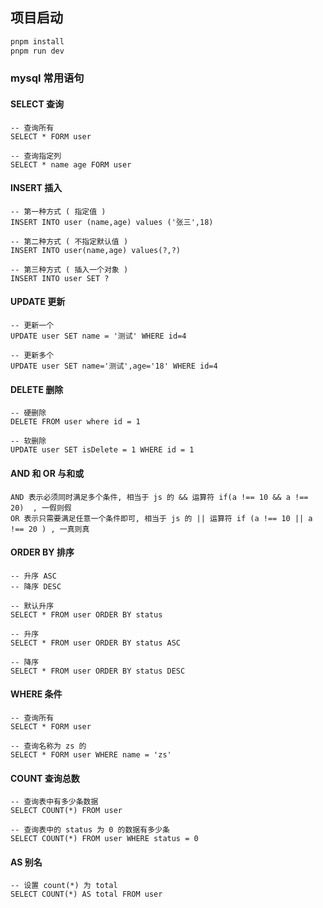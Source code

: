 ## 项目启动

```sh
pnpm install
pnpm run dev
```

### mysql 常用语句

#### SELECT 查询
```mysql
-- 查询所有 
SELECT * FORM user

-- 查询指定列 
SELECT * name age FORM user
```

#### INSERT 插入
```mysql
-- 第一种方式 ( 指定值 )
INSERT INTO user (name,age) values ('张三',18)
    
-- 第二种方式 ( 不指定默认值 )
INSERT INTO user(name,age) values(?,?) 

-- 第三种方式 ( 插入一个对象 )
INSERT INTO user SET ?
```

#### UPDATE 更新
```mysql
-- 更新一个
UPDATE user SET name = '测试' WHERE id=4

-- 更新多个 
UPDATE user SET name='测试',age='18' WHERE id=4
```

#### DELETE 删除
```mysql
-- 硬删除
DELETE FROM user where id = 1

-- 软删除
UPDATE user SET isDelete = 1 WHERE id = 1

```

#### AND 和 OR  与和或
```mysql
AND 表示必须同时满足多个条件, 相当于 js 的 && 运算符 if(a !== 10 && a !== 20)  , 一假则假 
OR 表示只需要满足任意一个条件即可, 相当于 js 的 || 运算符 if (a !== 10 || a !== 20 ) , 一真则真 
```

#### ORDER BY  排序  
```mysql
-- 升序 ASC 
-- 降序 DESC

-- 默认升序 
SELECT * FROM user ORDER BY status

-- 升序 
SELECT * FROM user ORDER BY status ASC

-- 降序 
SELECT * FROM user ORDER BY status DESC
```

#### WHERE 条件
```mysql
-- 查询所有 
SELECT * FORM user

-- 查询名称为 zs 的
SELECT * FORM user WHERE name = 'zs' 
```


#### COUNT 查询总数
```mysql
-- 查询表中有多少条数据 
SELECT COUNT(*) FROM user

-- 查询表中的 status 为 0 的数据有多少条 
SELECT COUNT(*) FROM user WHERE status = 0
```


#### AS 别名
```mysql
-- 设置 count(*) 为 total
SELECT COUNT(*) AS total FROM user
```

